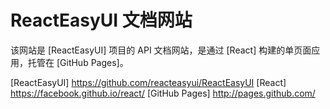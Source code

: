 ReactEasyUI 文档网站
====================

该网站是 [ReactEasyUI] 项目的 API 文档网站，是通过 [React] 构建的单页面应用，托管在 [GitHub Pages]。

[ReactEasyUI]	https://github.com/reacteasyui/ReactEasyUI
[React]			https://facebook.github.io/react/
[GitHub Pages]	http://pages.github.com/